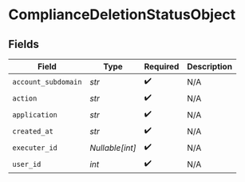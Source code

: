 # ComplianceDeletionStatusObject


## Fields

| Field               | Type                | Required            | Description         |
| ------------------- | ------------------- | ------------------- | ------------------- |
| `account_subdomain` | *str*               | :heavy_check_mark:  | N/A                 |
| `action`            | *str*               | :heavy_check_mark:  | N/A                 |
| `application`       | *str*               | :heavy_check_mark:  | N/A                 |
| `created_at`        | *str*               | :heavy_check_mark:  | N/A                 |
| `executer_id`       | *Nullable[int]*     | :heavy_check_mark:  | N/A                 |
| `user_id`           | *int*               | :heavy_check_mark:  | N/A                 |